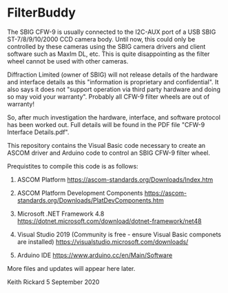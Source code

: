 FilterBuddy
=======

The SBIG CFW-9 is usually connected to the I2C-AUX port of a USB SBIG ST-7/8/9/10/2000 CCD camera body.  Until now, this could only be controlled by these cameras using the SBIG camera drivers and client software such as MaxIm DL, etc.  This is quite disappointing as the filter wheel cannot be used with other cameras.

Diffraction Limited (owner of SBIG) will not release details of the hardware and interface details as this "information is proprietary and confidential".  It also says it does not "support operation via third party hardware and doing so may void your warranty".  Probably all CFW-9 filter wheels are out of warranty!

So, after much investigation the hardware, interface, and software protocol has been worked out.  Full details will be found in the PDF file "CFW-9 Interface Details.pdf".

This repository contains the Visual Basic code necessary to create an ASCOM driver and Arduino code to control an SBIG CFW-9 filter wheel.

Prequistites to compile this code is as follows:

1. ASCOM Platform
        https://ascom-standards.org/Downloads/Index.htm

2. ASCOM Platform Development Components
        https://ascom-standards.org/Downloads/PlatDevComponents.htm

3. Microsoft .NET Framework 4.8
        https://dotnet.microsoft.com/download/dotnet-framework/net48

4. Visual Studio 2019  (Community is free - ensure Visual Basic componets are installed)
        https://visualstudio.microsoft.com/downloads/

5. Arduino IDE
        https://www.arduino.cc/en/Main/Software

More files and updates will appear here later.

Keith Rickard
5 September 2020